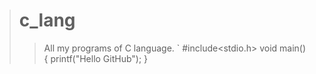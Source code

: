 ># c_lang
>>All my programs of C language.
`
#include<stdio.h>
void main()
{
  printf("Hello GitHub");
}
